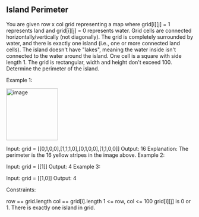 ## Island Perimeter

You are given row x col grid representing a map where grid[i][j] = 1 represents land and grid[i][j] = 0 represents water.
Grid cells are connected horizontally/vertically (not diagonally). The grid is completely surrounded by water, and there is exactly one island
(i.e., one or more connected land cells).
The island doesn't have "lakes", meaning the water inside isn't connected to the water around the island. One cell is a square with side length 1. 
The grid is rectangular, width and height don't exceed 100. Determine the perimeter of the island.

 

Example 1:

<img width="139" alt="image" src="https://github.com/Ayushsaini20/100-Days-Of-Code/assets/73630171/0a6c5dbf-c463-48b4-8c15-96debc0c2ec3">

Input: grid = [[0,1,0,0],[1,1,1,0],[0,1,0,0],[1,1,0,0]]
Output: 16
Explanation: The perimeter is the 16 yellow stripes in the image above.
Example 2:

Input: grid = [[1]]
Output: 4
Example 3:

Input: grid = [[1,0]]
Output: 4
 

Constraints:

row == grid.length
col == grid[i].length
1 <= row, col <= 100
grid[i][j] is 0 or 1.
There is exactly one island in grid.
